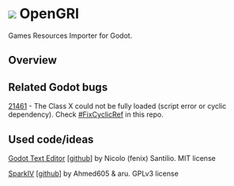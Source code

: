 # ![](https://raw.githubusercontent.com/q4a/opengri/master/icon.png) OpenGRI

Games Resources Importer for Godot.

## Overview


## Related Godot bugs

[21461](https://github.com/godotengine/godot/issues/21461) - The Class X could not be fully loaded (script error or cyclic dependency). Check [#FixCyclicRef](https://github.com/q4a/opengri/search?q=FixCyclicRef&unscoped_q=FixCyclicRef) in this repo.

## Used code/ideas

[Godot Text Editor](https://godotengine.org/asset-library/asset/365) [[github](https://github.com/fenix-hub/godot-engine.text-editor)] by Nicolo (fenix) Santilio. MIT license

[SparkIV](https://ahmed605.github.io/SparkIV/) [[github](https://github.com/ahmed605/SparkIV)] by Ahmed605 & aru. GPLv3 license
